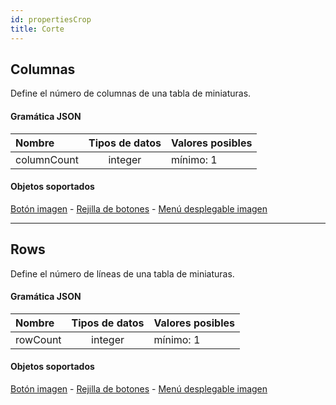 ```yaml
---
id: propertiesCrop
title: Corte
---
```



## Columnas

Define el número de columnas de una tabla de miniaturas.

#### Gramática JSON

| Nombre      | Tipos de datos | Valores posibles |
|:----------- |:--------------:| ---------------- |
| columnCount |    integer     | mínimo: 1        |

#### Objetos soportados

[Botón imagen](pictureButton_overview.md) - [Rejilla de botones](buttonGrid_overview.md) - [Menú desplegable imagen](picturePopupMenu_overview.md)

---

## Rows

Define el número de líneas de una tabla de miniaturas.

#### Gramática JSON

| Nombre   | Tipos de datos | Valores posibles |
|:-------- |:--------------:| ---------------- |
| rowCount |    integer     | mínimo: 1        |

#### Objetos soportados

[Botón imagen](pictureButton_overview.md) - [Rejilla de botones](buttonGrid_overview.md) - [Menú desplegable imagen](picturePopupMenu_overview.md)
